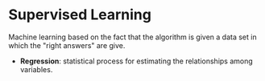 # Supervised Learning
Machine learning based on the fact that the algorithm is given a data set in which the "right answers" are give.

* **Regression**: statistical process for estimating the relationships among variables.
